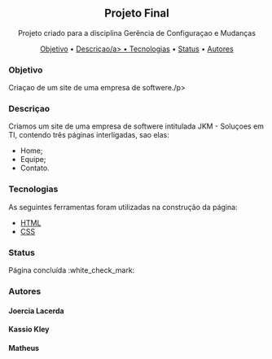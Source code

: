 <h2 align="center">Projeto Final</h2>
<p align="center">Projeto criado para a disciplina Gerência de Configuraçao e Mudanças</p>

<p align="center">
 <a href="#objetivo">Objetivo</a> •
 <a href="#descriçao">Descriçao/a> •
 <a href="#tecnologias">Tecnologias</a> • 
 <a href="#status">Status</a> •
 <a href="#autores">Autores</a>
</p>

### Objetivo

<p>Criaçao de um site de uma empresa de softwere./p>
  
### Descriçao

<p>Criamos um site de uma empresa de softwere intitulada JKM - Soluçoes em TI, contendo três páginas interligadas, sao elas:

- Home;
- Equipe;
- Contato.

### Tecnologias

As seguintes ferramentas foram utilizadas na construção da página:

- [HTML](http://pt-br.html.net/)
- [CSS](http://pt-br.html.net/tutorials/css/)

### Status

<p>Página concluída :white_check_mark:<p>

### Autores

<h4>Joercia Lacerda<h4>
<h4>Kassio Kley<h4>
<h4>Matheus<h4>
